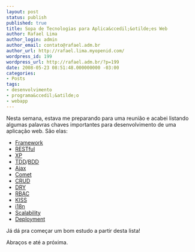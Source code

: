 ```yaml
---
layout: post
status: publish
published: true
title: Sopa de Tecnologias para Aplica&ccedil;&otilde;es Web
author: Rafael Lima
author_login: admin
author_email: contato@rafael.adm.br
author_url: http://rafael.lima.myopenid.com/
wordpress_id: 199
wordpress_url: http://rafael.adm.br/?p=199
date: 2008-05-23 08:51:48.000000000 -03:00
categories:
- Posts
tags:
- desenvolvimento
- programa&ccedil;&atilde;o
- webapp
---
```

Nesta semana, estava me preparando para uma reuni&atilde;o e acabei listando algumas palavras chaves importantes para desenvolvimento de uma aplica&ccedil;&atilde;o web. S&atilde;o elas:
<ul>
	<li><a href="http://en.wikipedia.org/wiki/Framework">Framework</a></li>
	<li><a href="http://en.wikipedia.org/wiki/Restful">RESTful</a></li>
	<li><a href="http://en.wikipedia.org/wiki/Extreme_Programming">XP</a></li>
	<li><a href="http://en.wikipedia.org/wiki/Test-driven_development">TDD</a>/<a href="http://en.wikipedia.org/wiki/Behavior_driven_development">BDD</a></li>
	<li><a href="http://en.wikipedia.org/wiki/Ajax_(programming)">Ajax</a></li>
	<li><a href="http://en.wikipedia.org/wiki/Comet_(programming)">Comet</a></li>
	<li><a href="http://en.wikipedia.org/wiki/Create%2C_read%2C_update_and_delete">CRUD</a></li>
	<li><a href="http://en.wikipedia.org/wiki/Don%27t_repeat_yourself">DRY</a></li>
	<li><a href="http://en.wikipedia.org/wiki/RBAC">RBAC</a></li>
	<li><a href="http://en.wikipedia.org/wiki/KISS_principle">KISS</a></li>
	<li><a href="http://en.wikipedia.org/wiki/I18n">i18n</a></li>
	<li><a href="http://en.wikipedia.org/wiki/Scalability">Scalability</a></li>
	<li><a href="http://en.wikipedia.org/wiki/Software_deployment">Deployment</a></li>
</ul>
J&aacute; d&aacute; pra come&ccedil;ar um bom estudo a partir desta lista!

Abra&ccedil;os e at&eacute; a pr&oacute;xima.
